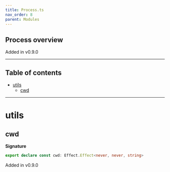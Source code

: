 ```yaml
---
title: Process.ts
nav_order: 8
parent: Modules
---
```


## Process overview

Added in v0.9.0

---

<h2 class="text-delta">Table of contents</h2>

- [utils](#utils)
  - [cwd](#cwd)

---

# utils

## cwd

**Signature**

```ts
export declare const cwd: Effect.Effect<never, never, string>
```

Added in v0.9.0

